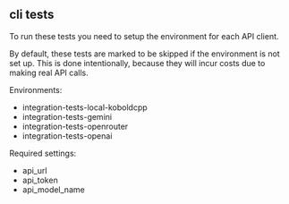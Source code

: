 ## cli tests

To run these tests you need to setup the environment for each API client.

By default, these tests are marked to be skipped if the environment is not set up. This is done intentionally, because they will incur costs due to making real API calls.

Environments:
* integration-tests-local-koboldcpp
* integration-tests-gemini
* integration-tests-openrouter
* integration-tests-openai

Required settings:
* api_url
* api_token
* api_model_name

